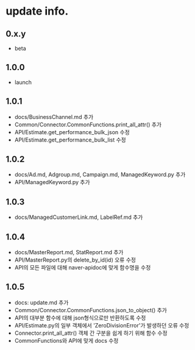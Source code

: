 # update info.
## 0.x.y
- beta

## 1.0.0
- launch

## 1.0.1
- docs/BusinessChannel.md 추가
- Common/Connector.CommonFunctions.print_all_attr() 추가
- API/Estimate.get_performance_bulk_json 수정
- API/Estimate.get_performance_bulk_list 수정

## 1.0.2
- docs/Ad.md, Adgroup.md, Campaign.md, ManagedKeyword.py 추가
- API/ManagedKeyword.py 추가

## 1.0.3
- docs/ManagedCustomerLink.md, LabelRef.md 추가

## 1.0.4
- docs/MasterReport.md, StatReport.md 추가
- API/MasterReport.py의 delete_by_id(id) 오류 수정
- API의 모든 파일에 대해 naver-apidoc에 맞게 함수명을 수정

## 1.0.5
- docs: update.md 추가
- Common/Connector.CommonFunctions.json_to_object() 추가
- API의 대부분 함수에 대해 json형식으로만 반환하도록 수정
- API/Estimate.py의 일부 객체에서 'ZeroDivisionError'가 발생하던 오류 수정 
- Connector.print_all_attr() 객체 간 구분을 쉽게 하기 위해 함수 수정
- CommonFunctions와 API에 맞게 docs 수정
